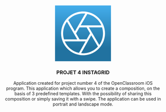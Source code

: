 <p align="center">
    <img src="https://raw.githubusercontent.com//Rudy-zev/Projet4_OC_Instagrid/master/asset/iconInstagrid.png" alt="Read Me Icon Instagrid" width=180 height=180>
<h3 align="center">PROJET 4 INSTAGRID</h3>

  <p align="center">
    Application created for project number 4 of the OpenClassroom iOS program. This application which allows you to create a composition, on the basis of 3 predefined templates. With the possibility of sharing this composition or simply saving it with a swipe. The application can be used in portrait and landscape mode.
    <br>
    </p>
</p>

